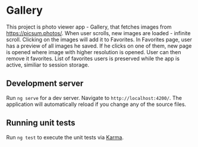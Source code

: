 # Gallery

This project is photo viewer app - Gallery, that fetches images from https://picsum.photos/.
When user scrolls, new images are loaded - infinite scroll. Clicking on the images will add it to Favorites.
In Favorites page, user has a preview of all images he saved. If he clicks on one of them, new page is opened
where image with higher resolution is opened. User can then remove it favorites.
List of favorites users is preserved while the app is active, similiar to session storage.

## Development server

Run `ng serve` for a dev server. Navigate to `http://localhost:4200/`. The application will automatically reload if you change any of the source files.

## Running unit tests

Run `ng test` to execute the unit tests via [Karma](https://karma-runner.github.io).
